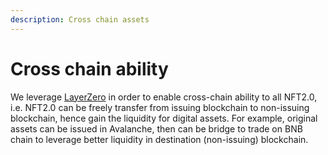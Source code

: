 ```yaml
---
description: Cross chain assets
---
```


# Cross chain ability

We leverage [LayerZero](https://layerzero.network/) in order to enable cross-chain ability to all NFT2.0, i.e. NFT2.0 can be freely transfer from issuing blockchain to non-issuing blockchain, hence gain the liquidity for digital assets. For example, original assets can be issued in Avalanche, then can be bridge to trade on BNB chain to leverage better liquidity in destination (non-issuing) blockchain.
